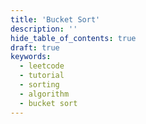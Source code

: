 ```yaml
---
title: 'Bucket Sort'
description: ''
hide_table_of_contents: true
draft: true
keywords:
  - leetcode
  - tutorial
  - sorting
  - algorithm
  - bucket sort
---
```


<TutorialCredits authors="@TBC"/>
